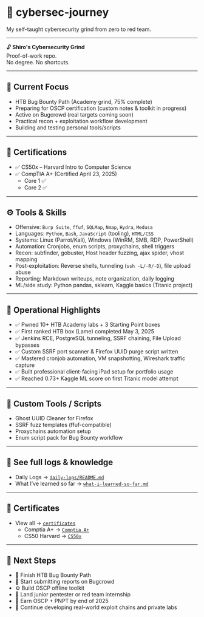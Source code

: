 # 🧠 cybersec-journey
My self-taught cybersecurity grind from zero to red team.

---

🔓 **Shiro's Cybersecurity Grind**  
Proof-of-work repo.  
No degree. No shortcuts.

---

## 🎯 Current Focus
- HTB Bug Bounty Path (Academy grind, 75% complete)
- Preparing for OSCP certification (custom notes & toolkit in progress)
- Active on Bugcrowd (real targets coming soon)
- Practical recon + exploitation workflow development
- Building and testing personal tools/scripts

---

## 📜 Certifications
- ✅ CS50x – Harvard Intro to Computer Science  
- ✅ CompTIA A+ (Certified April 23, 2025)  
  - Core 1 ✅  
  - Core 2 ✅  

---

## ⚙️ Tools & Skills
- Offensive: `Burp Suite`, `ffuf`, `SQLMap`, `Nmap`, `Hydra`, `Medusa`
- Languages: `Python`, `Bash`, `JavaScript` (tooling), `HTML/CSS`
- Systems: Linux (Parrot/Kali), Windows (WinRM, SMB, RDP, PowerShell)
- Automation: Cronjobs, enum scripts, proxychains, shell triggers
- Recon: subfinder, gobuster, Host header fuzzing, ajax spider, vhost mapping
- Post-exploitation: Reverse shells, tunneling (`ssh -L/-R/-D`), file upload abuse
- Reporting: Markdown writeups, note organization, daily logging
- ML/side study: Python pandas, sklearn, Kaggle basics (Titanic project)

---

## 🧠 Operational Highlights
- ✅ Pwned 10+ HTB Academy labs + 3 Starting Point boxes
- ✅ First ranked HTB box (Lame) completed May 3, 2025
- ✅ Jenkins RCE, PostgreSQL tunneling, SSRF chaining, File Upload bypasses
- ✅ Custom SSRF port scanner & Firefox UUID purge script written
- ✅ Mastered cronjob automation, VM snapshotting, Wireshark traffic capture
- ✅ Built professional client-facing iPad setup for portfolio usage
- ✅ Reached 0.73+ Kaggle ML score on first Titanic model attempt

---

## 🧰 Custom Tools / Scripts
- Ghost UUID Cleaner for Firefox
- SSRF fuzz templates (ffuf-compatible)
- Proxychains automation setup
- Enum script pack for Bug Bounty workflow

---

## 🧠 See full logs & knowledge
- Daily Logs → [`daily-logs/README.md`](./daily-logs/README.md)  
- What I’ve learned so far → [`what-i-learned-so-far.md`](./what-i-learned-so-far.md)

---

## 📜 Certificates
- View all → [`certificates`](./certificates/)
  - Comptia A+ → [`Comptia A+`](./certificates/CompTIA-A-Plus.md)
  - CS50 Harvard → [`CS50x`](./certificates/cs50x.md)

---

## 📌 Next Steps
- 🧪 Finish HTB Bug Bounty Path  
- 🐞 Start submitting reports on Bugcrowd  
- ⚙️ Build OSCP offline toolkit  
- 💼 Land junior pentester or red team internship  
- 🧠 Earn OSCP + PNPT by end of 2025  
- 🔐 Continue developing real-world exploit chains and private labs
